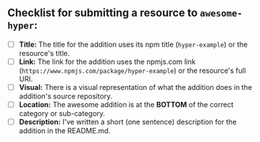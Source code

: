 <!--- Provide a general summary of your changes in the Title above -->

## Checklist for submitting a resource to `awesome-hyper`:
<!--- Go over all the following points, and put an `x` in all the boxes that have been completed. -->
<!--- More detailed instructions are in the project's CONTRIBUTING.md - please read it if you have a question!-->
<!--- If you're still unsure about any of these, don't hesitate to ask. We're here to help! -->
- [ ] **Title:** The title for the addition uses its npm title (`hyper-example`) or the resource's title.
- [ ] **Link:** The link for the addition uses the npmjs.com link (`https://www.npmjs.com/package/hyper-example`) or the resource's full URI.
- [ ] **Visual:** There is a visual representation of what the addition does in the addition's source repository.
- [ ] **Location:** The awesome addition is at the **BOTTOM** of the correct category or sub-category.
- [ ] **Description:** I've written a short (one sentence) description for the addition in the README.md.
